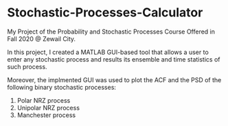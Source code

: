# Stochastic-Processes-Calculator

My Project of the Probability and Stochastic Processes Course Offered in Fall 2020 @ Zewail City.

In this project, I created a MATLAB GUI-based tool that allows a user to enter any stochastic process and results its
ensemble and time statistics of such process. 

Moreover, the implmented GUI was used to plot the ACF and the PSD of the following binary stochastic processes:
1) Polar NRZ process
2) Unipolar NRZ process
3) Manchester process
